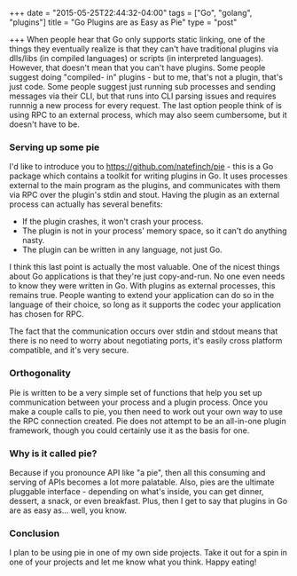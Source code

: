 +++
date = "2015-05-25T22:44:32-04:00"
tags = ["Go", "golang", "plugins"]
title = "Go Plugins are as Easy as Pie"
type = "post"

+++
When people hear that Go only supports static linking, one of the things they
eventually realize is that they can't have traditional plugins via dlls/libs (in
compiled languages) or scripts (in interpreted languages).  However, that
doesn't mean that you can't have plugins.  Some people suggest doing "compiled-
in" plugins - but to me, that's not a plugin, that's just code.  Some people
suggest just running sub processes and sending messages via their CLI, but that
runs into CLI parsing issues and requires runnnig a new process for every
request.  The last option people think of is using RPC to an external process,
which may also seem cumbersome, but it doesn't have to be.

### Serving up some pie

I'd like to introduce you to https://github.com/natefinch/pie - this is a Go
package which contains a toolkit for writing plugins in Go.  It uses processes
external to the main program as the plugins, and communicates with them via RPC
over the plugin's stdin and stout.  Having the plugin as an external process can
actually has several benefits:

- If the plugin crashes, it won't crash your process.
- The plugin is not in your process' memory space, so it can't do anything nasty.
- The plugin can be written in any language, not just Go.

I think this last point is actually the most valuable.  One of the nicest things
about Go applications is that they're just copy-and-run.  No one even needs to
know they were written in Go.  With plugins as external processes, this remains
true.  People wanting to extend your application can do so in the language of
their choice, so long as it supports the codec your application has chosen for
RPC.

The fact that the communication occurs over stdin and stdout means that there is
no need to worry about negotiating ports, it's easily cross platform compatible,
and it's very secure.

### Orthogonality

Pie is written to be a very simple set of functions that help you set up
communication between your process and a plugin process.  Once you make a couple
calls to pie, you then need to work out your own way to use the RPC connection
created.  Pie does not attempt to be an all-in-one plugin framework, though you
could certainly use it as the basis for one.

### Why is it called pie?

Because if you pronounce API like "a pie", then all this consuming and serving
of APIs becomes a lot more palatable.  Also, pies are the ultimate pluggable
interface - depending on what's inside, you can get dinner, dessert, a snack, or
even breakfast.  Plus, then I get to say that plugins in Go are as easy as...
well, you know.

### Conclusion

I plan to be using pie in one of my own side projects.  Take it out for a spin
in one of your projects and let me know what you think.  Happy eating!
